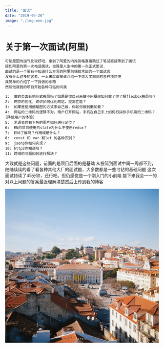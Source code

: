 ```yaml
---
title: "面试"
date: "2019-04-26"
image: "./img-one.jpg"
---
```


# 关于第一次面试(阿里)
    可能是因为运气比较好吧，拿到了阿里的内推资格直接跳过了笔试直接等到了面试
    接到阿里的第一次电话面试，也算是人生中的第一次正式面试.
    面试的是一个带有不知道什么方言的阿里前端技术部的一个面试官
    没有什么过多的客套，一上来就直接说介绍一下你大学期间的各种项目吧
    我简单的介绍了一下我做的东西
    然后他就我的项目开始各种刁钻的问我

```
1:  做的页面有响应式布局吗？如果是你自己来做不用框架如何做？你了解flexbox布局吗？
2:  网页的优化，讲讲如何优化网站，提高性能？
3:  如果是使用缩略图的方式来自己做，你如何做到懒加载？
4:  网站的二维码的逻辑不对，用户打开网站，手机在自己手上如何扫描你手机端的二维码？(降低用户的体验)
5:  术语表的右下角的图片如何进行定位？
6:  RN的项目使用的state为什么不使用redux？
7:  ES6了解吗？作用域是什么？
8:  const 和 var 和let 的各种区别？
9:  jsonp你如何实现？
10: http2你知道吗？
11: 跨域的问题如何进行解决？
```

大致就是这些问题，前面的是项目后面的是基础
从投简到面试中间一周都不到，陆陆续续的看了看各种其他大厂的面试题，大多数都是一些刁钻的基础问题
这次面试持续了45分钟，还行吧。但仍感觉是一个刚入门的小前端
接下来我会一一的对以上问题的答案最近理解清楚然后上传到我的博客

![](img-one.jpg)